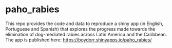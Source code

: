 # paho_rabies

This repo provides the code and data to reproduce a shiny app (in English, Portuguese and Spanish) that explores the progress made towards the elimination of dog-mediated rabies across Latin America and the Caribbean. The app is published here: https://boydorr.shinyapps.io/paho_rabies/
